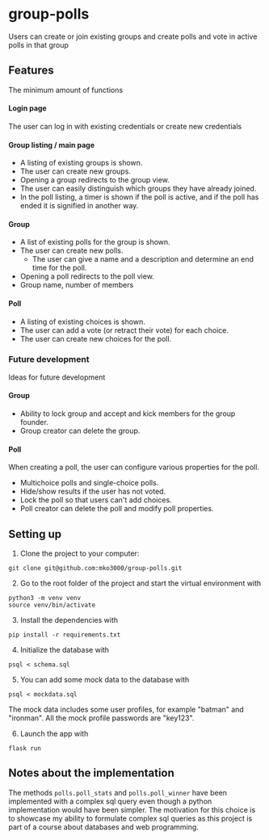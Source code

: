 # group-polls
Users can create or join existing groups and create polls and vote in active polls in that group

## Features
The minimum amount of functions
#### Login page
The user can log in with existing credentials or create new credentials

#### Group listing / main page
* A listing of existing groups is shown.
* The user can create new groups.
* Opening a group redirects to the group view.
* The user can easily distinguish which groups they have already joined.
* In the poll listing, a timer is shown if the poll is active, and if the poll has ended it is signified in another way.

#### Group
* A list of existing polls for the group is shown. 
* The user can create new polls.
    * The user can give a name and a description and determine an end time for the poll.
* Opening a poll redirects to the poll view.
* Group name, number of members

#### Poll
* A listing of existing choices is shown.
* The user can add a vote (or retract their vote) for each choice.
* The user can create new choices for the poll.

### Future development
Ideas for future development

#### Group
* Ability to lock group and accept and kick members for the group founder.
* Group creator can delete the group.

#### Poll
When creating a poll, the user can configure various properties for the poll.
* Multichoice polls and single-choice polls.
* Hide/show results if the user has not voted.
* Lock the poll so that users can't add choices.
* Poll creator can delete the poll and modify poll properties.

## Setting up
1. Clone the project to your computer:
```
git clone git@github.com:mko3000/group-polls.git
```
2. Go to the root folder of the project and start the virtual environment with
```
python3 -m venv venv
source venv/bin/activate
```
3. Install the dependencies with
```
pip install -r requirements.txt
```
4. Initialize the database with
```
psql < schema.sql
```
5. You can add some mock data to the database with
```
psql < mockdata.sql
```
The mock data includes some user profiles, for example "batman" and "ironman". All the mock profile passwords are "key123".

6. Launch the app with
```
flask run
```

## Notes about the implementation
The methods ```polls.poll_stats``` and ```polls.poll_winner``` have been implemented with a complex sql query even though a python implementation would have been simpler. The motivation for this choice is to showcase my ability to formulate complex sql queries as this project is part of a course about databases and web programming.